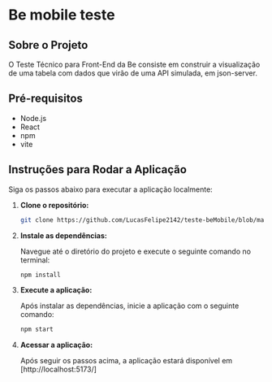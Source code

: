 # Be mobile teste

## Sobre o Projeto

O Teste Técnico para Front-End da Be consiste em construir a visualização de uma tabela com dados que virão de uma API simulada, em json-server.

## Pré-requisitos

- Node.js
- React
- npm
- vite


## Instruções para Rodar a Aplicação

Siga os passos abaixo para executar a aplicação localmente:

1. **Clone o repositório:**

   ```bash
   git clone https://github.com/LucasFelipe2142/teste-beMobile/blob/main/README.md
   ```

2. **Instale as dependências:**

   Navegue até o diretório do projeto e execute o seguinte comando no terminal:

   ```bash
   npm install
   ```

3. **Execute a aplicação:**

   Após instalar as dependências, inicie a aplicação com o seguinte comando:

   ```bash
   npm start
   ```

4. **Acessar a aplicação:**

   Após seguir os passos acima, a aplicação estará disponível em [http://localhost:5173/]


